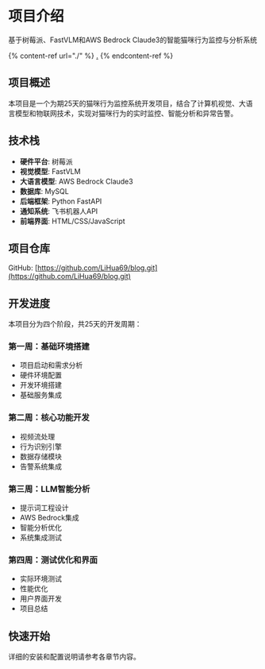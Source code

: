 # 项目介绍

基于树莓派、FastVLM和AWS Bedrock Claude3的智能猫咪行为监控与分析系统

{% content-ref url="./" %}
[.](./)
{% endcontent-ref %}

## 项目概述

本项目是一个为期25天的猫咪行为监控系统开发项目，结合了计算机视觉、大语言模型和物联网技术，实现对猫咪行为的实时监控、智能分析和异常告警。

## 技术栈

* **硬件平台**: 树莓派
* **视觉模型**: FastVLM
* **大语言模型**: AWS Bedrock Claude3
* **数据库**: MySQL
* **后端框架**: Python FastAPI
* **通知系统**: 飞书机器人API
* **前端界面**: HTML/CSS/JavaScript

## 项目仓库

GitHub: [https://github.com/LiHua69/blog.git](https://github.com/LiHua69/blog.git)

## 开发进度

本项目分为四个阶段，共25天的开发周期：

### 第一周：基础环境搭建

* 项目启动和需求分析
* 硬件环境配置
* 开发环境搭建
* 基础服务集成

### 第二周：核心功能开发

* 视频流处理
* 行为识别引擎
* 数据存储模块
* 告警系统集成

### 第三周：LLM智能分析

* 提示词工程设计
* AWS Bedrock集成
* 智能分析优化
* 系统集成测试

### 第四周：测试优化和界面

* 实际环境测试
* 性能优化
* 用户界面开发
* 项目总结

## 快速开始

详细的安装和配置说明请参考各章节内容。
